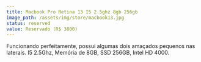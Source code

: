 ```yaml
---
title: Macbook Pro Retina 13 I5 2.5ghz 8gb 256gb
image_path: /assets/img/store/macbook13.jpg
status: reserved
value: Reservado (R$ 3800)
---
```

Funcionando perfeitamente, possui algumas dois amaçados pequenos nas laterais. I5 2.5Ghz, Memória de 8GB, SSD 256GB, Intel HD 4000.
